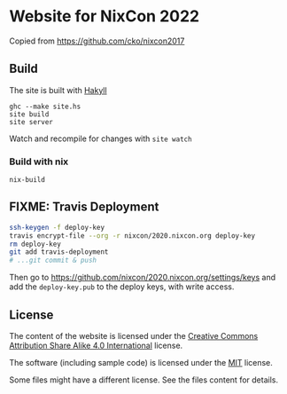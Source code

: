 # Website for NixCon 2022

Copied from https://github.com/cko/nixcon2017

## Build

The site is built with [Hakyll](https://jaspervdj.be/hakyll/)

    ghc --make site.hs
    site build
    site server

Watch and recompile for changes with `site watch`

### Build with nix

    nix-build

## FIXME: Travis Deployment

```sh
ssh-keygen -f deploy-key
travis encrypt-file --org -r nixcon/2020.nixcon.org deploy-key
rm deploy-key
git add travis-deployment
# ...git commit & push
```

Then go to https://github.com/nixcon/2020.nixcon.org/settings/keys and add the
`deploy-key.pub` to the deploy keys, with write access.

## License

The content of the website is licensed under the [Creative Commons Attribution Share Alike 4.0 International](LICENSES/CC-BY-SA-4.0.txt) license.

The software (including sample code) is licensed under the [MIT](LICENSES/MIT.txt) license.

Some files might have a different license. See the files content for details.

